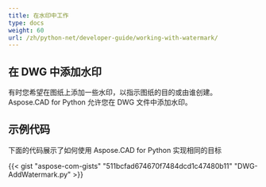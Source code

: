 ```yaml
---
title: 在水印中工作
type: docs
weight: 60
url: /zh/python-net/developer-guide/working-with-watermark/
---
```


## **在 DWG 中添加水印**

有时您希望在图纸上添加一些水印，以指示图纸的目的或由谁创建。 Aspose.CAD for Python 允许您在 DWG 文件中添加水印。

## 示例代码

下面的代码展示了如何使用 Aspose.CAD for Python 实现相同的目标

{{< gist "aspose-com-gists" "511bcfad674670f7484dcd1c47480b11" "DWG-AddWatermark.py" >}}
